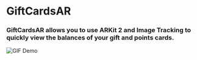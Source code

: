# GiftCardsAR
### GiftCardsAR allows you to use ARKit 2 and Image Tracking to quickly view the balances of your gift and points cards.

![GIF Demo](https://github.com/Mohams3ios01/GiftCardsAR/blob/master/demo.gif)

